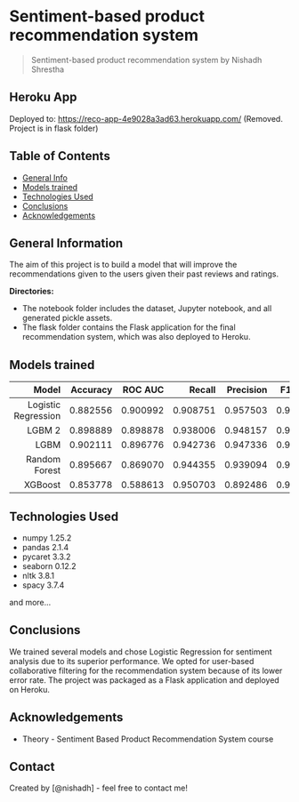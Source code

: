 # Sentiment-based product recommendation system

> Sentiment-based product recommendation system by Nishadh Shrestha

## Heroku App

Deployed to: https://reco-app-4e9028a3ad63.herokuapp.com/ (Removed. Project is in flask folder)

## Table of Contents

- [General Info](#general-information)
- [Models trained](#models-trained)
- [Technologies Used](#technologies-used)
- [Conclusions](#conclusions)
- [Acknowledgements](#acknowledgements)

<!-- You can include any other section that is pertinent to your problem -->

## General Information

The aim of this project is to build a model that will improve the recommendations given to the users given their past reviews and ratings.

**Directories:**

- The notebook folder includes the dataset, Jupyter notebook, and all generated pickle assets.
- The flask folder contains the Flask application for the final recommendation system, which was also deployed to Heroku.

<!-- You don't have to answer all the questions - just the ones relevant to your project. -->

## Models trained

|               Model | Accuracy |  ROC AUC |   Recall | Precision | F1 Score |
| ------------------: | -------: | -------: | -------: | --------: | -------: |
| Logistic Regression | 0.882556 | 0.900992 | 0.908751 |  0.957503 | 0.932490 |
|              LGBM 2 | 0.898889 | 0.898878 | 0.938006 |  0.948157 | 0.943054 |
|                LGBM | 0.902111 | 0.896776 | 0.942736 |  0.947336 | 0.945030 |
|       Random Forest | 0.895667 | 0.869070 | 0.944355 |  0.939094 | 0.941717 |
|             XGBoost | 0.853778 | 0.588613 | 0.950703 |  0.892486 | 0.920675 |

## Technologies Used

- numpy 1.25.2
- pandas 2.1.4
- pycaret 3.3.2
- seaborn 0.12.2
- nltk 3.8.1
- spacy 3.7.4

and more...

<!-- As the libraries versions keep on changing, it is recommended to mention the version of library used in this project -->

## Conclusions

We trained several models and chose Logistic Regression for sentiment analysis due to its superior performance. We opted for user-based collaborative filtering for the recommendation system because of its lower error rate. The project was packaged as a Flask application and deployed on Heroku.

## Acknowledgements

- Theory - Sentiment Based Product Recommendation System course

## Contact

Created by [@nishadh] - feel free to contact me!
